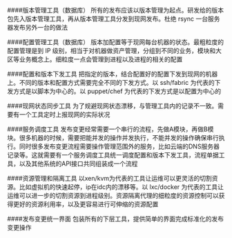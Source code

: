 ####版本管理工具（数据库）
	所有的发布应该以版本管理为起点。研发给的版本包先入版本管理工具，再从版本管理工具分发到现网发布。杜绝 rsync 一台服务器发布另外一台的做法
	
####配置管理工具（数据库）
	版本加配置等于现网每台机器的状态。最粗粒度的配置管理是到 IP 级别，相当于对机器做资产管理，分组到不同的业务，模块和大区等业务概念上。细粒度一点会管理到进程以及进程的相关的配置
	
####配置和版本下发工具
	把指定的版本，结合配置好的配置下发到现网的机器上。不同的版本和配置方式需要完全不同的下发方式。以 ssh/fabric 为代表的下发方式是以脚本为中心的。以 puppet/chef 为代表的下发方式是以配置为中心的
	
####现网状态同步工具
	为了规避现网状态漂移，与管理工具内的记录不一致。需要有一个工具定时上报现网的实际状况
	
####服务调度工具
	发布变更经常需要一个串行的流程，先做A模块，再做B模块。很多机器的时候，需要把能并发的操作并发执行，不能并发的操作确保串行执行。同时很多发布变更流程需要操作管理范围外的服务，比如云端的DNS服务器记录等。这就需要有一个服务调度工具统一调度配置和版本下发工具，流程单据工具，以及其他系统的API接口共同组装成一个流程
	
####资源管理和隔离工具
	以xen/kvm为代表的工具让运维可以更灵活的切割资源。比如虚拟机的快速起停，ip在idc内的漂移等。以 lxc/docker 为代表的工具让运维可以进一步的切割资源到进程级别。资源隔离代理的细粒度的资源控制可以获得更好的资源利用率，以及更容易进行可伸缩的资源配置
	
####发布变更统一界面
	包装所有的下层工具，提供简单的界面完成标准化的发布变更操作